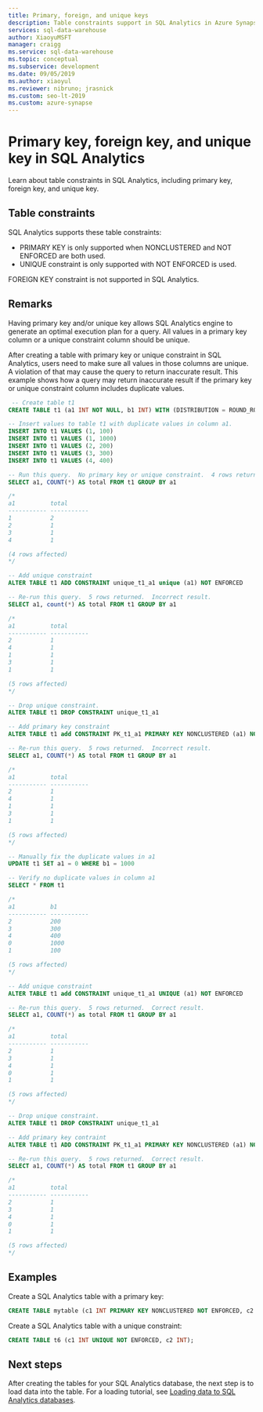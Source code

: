 ```yaml
---
title: Primary, foreign, and unique keys  
description: Table constraints support in SQL Analytics in Azure Synapse Analytics
services: sql-data-warehouse
author: XiaoyuMSFT
manager: craigg 
ms.service: sql-data-warehouse
ms.topic: conceptual
ms.subservice: development
ms.date: 09/05/2019
ms.author: xiaoyul
ms.reviewer: nibruno; jrasnick
ms.custom: seo-lt-2019
ms.custom: azure-synapse
---
```


# Primary key, foreign key, and unique key in SQL Analytics

Learn about table constraints in SQL Analytics, including primary key, foreign key, and unique key.

## Table constraints 
SQL Analytics supports these table constraints: 
- PRIMARY KEY is only supported when NONCLUSTERED and NOT ENFORCED are both used.    
- UNIQUE constraint is only supported with NOT ENFORCED is used.   

FOREIGN KEY constraint is not supported in SQL Analytics.  

## Remarks
Having primary key and/or unique key allows SQL Analytics engine to generate an optimal execution plan for a query.  All values in a primary key column or a unique constraint column should be unique. 

After creating a table with primary key or unique constraint in SQL Analytics, users need to make sure all values in those columns are unique.  A violation of that may cause the query to return inaccurate result.  This example shows how a query may return inaccurate result if the primary key or unique constraint column includes duplicate values.  

```sql
 -- Create table t1
CREATE TABLE t1 (a1 INT NOT NULL, b1 INT) WITH (DISTRIBUTION = ROUND_ROBIN)

-- Insert values to table t1 with duplicate values in column a1.
INSERT INTO t1 VALUES (1, 100)
INSERT INTO t1 VALUES (1, 1000)
INSERT INTO t1 VALUES (2, 200)
INSERT INTO t1 VALUES (3, 300)
INSERT INTO t1 VALUES (4, 400)

-- Run this query.  No primary key or unique constraint.  4 rows returned. Correct result.
SELECT a1, COUNT(*) AS total FROM t1 GROUP BY a1

/*
a1          total
----------- -----------
1           2
2           1
3           1
4           1

(4 rows affected)
*/

-- Add unique constraint
ALTER TABLE t1 ADD CONSTRAINT unique_t1_a1 unique (a1) NOT ENFORCED

-- Re-run this query.  5 rows returned.  Incorrect result.
SELECT a1, count(*) AS total FROM t1 GROUP BY a1

/*
a1          total
----------- -----------
2           1
4           1
1           1
3           1
1           1

(5 rows affected)
*/

-- Drop unique constraint.
ALTER TABLE t1 DROP CONSTRAINT unique_t1_a1

-- Add primary key constraint
ALTER TABLE t1 add CONSTRAINT PK_t1_a1 PRIMARY KEY NONCLUSTERED (a1) NOT ENFORCED

-- Re-run this query.  5 rows returned.  Incorrect result.
SELECT a1, COUNT(*) AS total FROM t1 GROUP BY a1

/*
a1          total
----------- -----------
2           1
4           1
1           1
3           1
1           1

(5 rows affected)
*/

-- Manually fix the duplicate values in a1
UPDATE t1 SET a1 = 0 WHERE b1 = 1000

-- Verify no duplicate values in column a1 
SELECT * FROM t1

/*
a1          b1
----------- -----------
2           200
3           300
4           400
0           1000
1           100

(5 rows affected)
*/

-- Add unique constraint
ALTER TABLE t1 add CONSTRAINT unique_t1_a1 UNIQUE (a1) NOT ENFORCED  

-- Re-run this query.  5 rows returned.  Correct result.
SELECT a1, COUNT(*) as total FROM t1 GROUP BY a1

/*
a1          total
----------- -----------
2           1
3           1
4           1
0           1
1           1

(5 rows affected)
*/

-- Drop unique constraint.
ALTER TABLE t1 DROP CONSTRAINT unique_t1_a1

-- Add primary key contraint
ALTER TABLE t1 ADD CONSTRAINT PK_t1_a1 PRIMARY KEY NONCLUSTERED (a1) NOT ENFORCED

-- Re-run this query.  5 rows returned.  Correct result.
SELECT a1, COUNT(*) AS total FROM t1 GROUP BY a1

/*
a1          total
----------- -----------
2           1
3           1
4           1
0           1
1           1

(5 rows affected)
*/

```

## Examples
Create a SQL Analytics table with a primary key: 

```sql 
CREATE TABLE mytable (c1 INT PRIMARY KEY NONCLUSTERED NOT ENFORCED, c2 INT);
```
Create a SQL Analytics table with a unique constraint:

```sql
CREATE TABLE t6 (c1 INT UNIQUE NOT ENFORCED, c2 INT);
```

## Next steps

After creating the tables for your SQL Analytics database, the next step is to load data into the table. For a loading tutorial, see [Loading data to SQL Analytics databases](../synapse-analytics/sql-data-warehouse/load-data-wideworldimportersdw.md).
